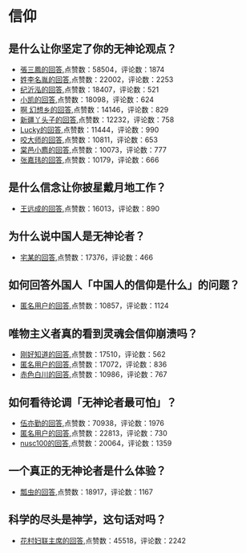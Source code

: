 #  信仰 
## 是什么让你坚定了你的无神论观点？
- [張三鳳的回答](https://www.zhihu.com/question/47412355/answer/144210702),点赞数：58504，评论数：1874
- [姓李名胤的回答](https://www.zhihu.com/question/47412355/answer/1685563652),点赞数：22002，评论数：2253
- [纪沂泓的回答](https://www.zhihu.com/question/47412355/answer/106001155),点赞数：18407，评论数：521
- [小凯的回答](https://www.zhihu.com/question/47412355/answer/1697339621),点赞数：18098，评论数：624
- [啊 幻想乡的回答](https://www.zhihu.com/question/47412355/answer/144423280),点赞数：14146，评论数：829
- [新疆丫头子的回答](https://www.zhihu.com/question/47412355/answer/145089995),点赞数：12232，评论数：758
- [Lucky的回答](https://www.zhihu.com/question/47412355/answer/106033922),点赞数：11444，评论数：990
- [咬大师的回答](https://www.zhihu.com/question/47412355/answer/220042037),点赞数：10811，评论数：653
- [棠邑小廌的回答](https://www.zhihu.com/question/47412355/answer/145183595),点赞数：10073，评论数：777
- [张嘉玮的回答](https://www.zhihu.com/question/47412355/answer/108762500),点赞数：10179，评论数：666
## 是什么信念让你披星戴月地工作？
- [王远成的回答](https://www.zhihu.com/question/37750214/answer/74202514),点赞数：16013，评论数：890
## 为什么说中国人是无神论者？
- [宅某的回答](https://www.zhihu.com/question/21240605/answer/-2001887077),点赞数：17376，评论数：466
## 如何回答外国人「中国人的信仰是什么」的问题？
- [匿名用户的回答](https://www.zhihu.com/question/35604021/answer/123135335),点赞数：10857，评论数：1124
## 唯物主义者真的看到灵魂会信仰崩溃吗？
- [刚好知道的回答](https://www.zhihu.com/question/349852529/answer/861090017),点赞数：17510，评论数：562
- [匿名用户的回答](https://www.zhihu.com/question/349852529/answer/883624382),点赞数：17072，评论数：836
- [赤色白川的回答](https://www.zhihu.com/question/349852529/answer/859894852),点赞数：10986，评论数：767
## 如何看待论调「无神论者最可怕」？
- [伍亦勤的回答](https://www.zhihu.com/question/65976645/answer/593250642),点赞数：70938，评论数：1976
- [匿名用户的回答](https://www.zhihu.com/question/65976645/answer/594893580),点赞数：22813，评论数：730
- [nusc100的回答](https://www.zhihu.com/question/65976645/answer/597086523),点赞数：20064，评论数：1359
## 一个真正的无神论者是什么体验？
- [瓢虫的回答](https://www.zhihu.com/question/31153431/answer/417878949),点赞数：18917，评论数：1167
## 科学的尽头是神学，这句话对吗？
- [花村妇联主席的回答](https://www.zhihu.com/question/55929049/answer/485828603),点赞数：45518，评论数：2242
